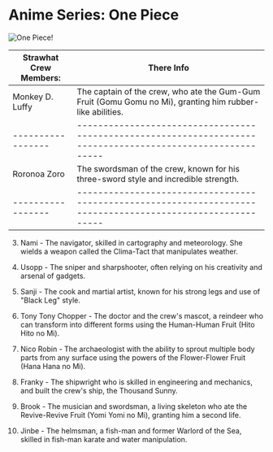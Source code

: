 
# Anime Series: One Piece

![One Piece!](Image.jpg.jpg)


   | Strawhat Crew Members: | There Info|
   |------------------------|-----------|
   | Monkey D. Luffy |  The captain of the crew, who ate the Gum-Gum Fruit (Gomu Gomu no Mi), granting him rubber-like abilities.|
   |-----------------|-----------------------------------------------------------------------------------------------------------|
   | Roronoa Zoro    | The swordsman of the crew, known for his three-sword style and incredible strength.|
   |-----------------|-----------------------------------------------------------------------------------------------------------|

3. Nami - The navigator, skilled in cartography and meteorology. She wields a weapon called the Clima-Tact that manipulates weather.

4. Usopp - The sniper and sharpshooter, often relying on his creativity and arsenal of gadgets.

5. Sanji - The cook and martial artist, known for his strong legs and use of "Black Leg" style.

6. Tony Tony Chopper - The doctor and the crew's mascot, a reindeer who can transform into different forms using the Human-Human Fruit (Hito Hito no Mi).

7. Nico Robin - The archaeologist with the ability to sprout multiple body parts from any surface using the powers of the Flower-Flower Fruit (Hana Hana no Mi).

8. Franky - The shipwright who is skilled in engineering and mechanics, and built the crew's ship, the Thousand Sunny.

9. Brook - The musician and swordsman, a living skeleton who ate the Revive-Revive Fruit (Yomi Yomi no Mi), granting him a second life.
10. Jinbe - The helmsman, a fish-man and former Warlord of the Sea, skilled in fish-man karate and water manipulation.





